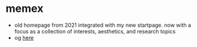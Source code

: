 # memex
- old homepage from 2021 integrated with my new startpage. now with a focus as a collection of interests, aesthetics, and research topics
- og [here](https://github.com/kormyen/memex)
